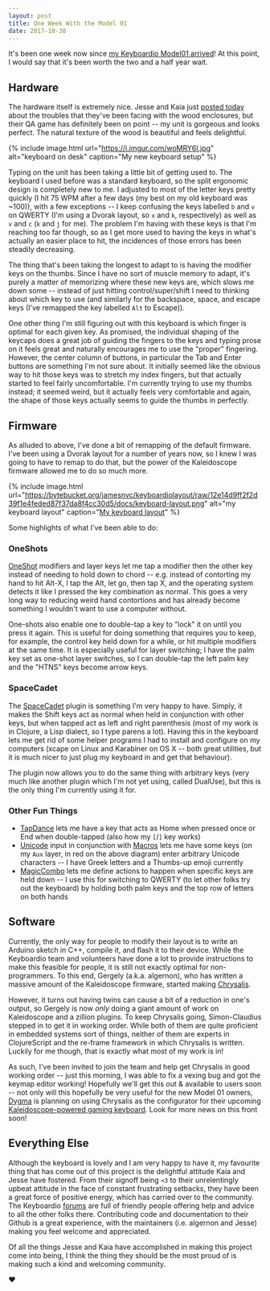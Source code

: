 ```yaml
---
layout: post
title: One Week With the Model 01
date: 2017-10-30
---
```


It's been one week now since [my Keyboardio Model01 arrived][arrived]!
At this point, I would say that it's been worth the two and a half year wait.

## Hardware

The hardware itself is extremely nice.
Jesse and Kaia just [posted today][backer_update] about the troubles that they've been facing with the wood enclosures, but their QA game has definitely been on point -- my unit is gorgeous and looks perfect.
The natural texture of the wood is beautiful and feels delightful.

{% include image.html url="https://i.imgur.com/woMRY6I.jpg" alt="keyboard on desk" caption="My new keyboard setup" %}

Typing on the unit has been taking a little bit of getting used to.
The keyboard I used before was a standard keyboard, so the split ergonomic design is completely new to me.
I adjusted to most of the letter keys pretty quickly (I hit 75 WPM after a few days (my best on my old keyboard was ~100)), with a few exceptions -- I keep confusing the keys labelled `b` and `v` on QWERTY (I'm using a Dvorak layout, so `x` and `k`, respectively) as well as `v` and `c` (`k` and `j` for me).
The problem I'm having with these keys is that I'm reaching too far though, so as I get more used to having the keys in what's actually an easier place to hit, the incidences of those errors has been steadily decreasing.

The thing that's been taking the longest to adapt to is having the modifier keys on the thumbs.
Since I have no sort of muscle memory to adapt, it's purely a matter of memorizing where these new keys are, which slows me down some -- instead of just hitting control/super/shift I need to thinking about which key to use (and similarly for the backspace, space, and escape keys (I've remapped the key labelled `Alt` to Escape)).

One other thing I'm still figuring out with this keyboard is which finger is optimal for each given key.
As promised, the individual shaping of the keycaps does a great job of guiding the fingers to the keys and typing prose on it feels great and naturally encourages me to use the "proper" fingering.
However, the center column of buttons, in particular the Tab and Enter buttons are something I'm not sure about.
It initially seemed like the obvious way to hit those keys was to stretch my index fingers, but that actually started to feel fairly uncomfortable.
I'm currently trying to use my thumbs instead; it seemed weird, but it actually feels very comfortable and again, the shape of those keys actually seems to guide the thumbs in perfectly.

## Firmware

As alluded to above, I've done a bit of remapping of the default firmware.
I've been using a Dvorak layout for a number of years now, so I knew I was going to have to remap to do that, but the power of the Kaleidoscope firmware allowed me to do so much more.

{% include image.html url="https://bytebucket.org/jamesnvc/keyboardiolayout/raw/12e14d9ff2f2d39f1e4feded87f37da8f4cc30d5/docs/keyboard-layout.png" alt="my keyboard layout" caption="<a href='https://bitbucket.org/jamesnvc/keyboardiolayout/overview'>My keyboard layout</a>" %}

Some highlights of what I've been able to do:

### OneShots

[OneShot][] modifiers and layer keys let me tap a modifier then the other key instead of needing to hold down to chord -- e.g. instead of contorting my hand to hit Alt-X, I tap the Alt, let go, then tap X, and the operating system detects it like I pressed the key combination as normal.
This goes a very long way to reducing weird hand contortions and has already become something I wouldn't want to use a computer without.

One-shots also enable one to double-tap a key to "lock" it on until you press it again.
This is useful for doing something that requires you to keep, for example, the control key held down for a while, or hit multiple modifiers at the same time.
It is especially useful for layer switching; I have the palm key set as one-shot layer switches, so I can double-tap the left palm key and the "HTNS" keys become arrow keys.

### SpaceCadet

The [SpaceCadet][] plugin is something I'm very happy to have.
Simply, it makes the Shift keys act as normal when held in conjunction with other keys, but when tapped act as left and right parenthesis (most of my work is in Clojure, a Lisp dialect, so I type parens a lot).
Having this in the keyboard lets me get rid of some helper programs I had to install and configure on my computers (xcape on Linux and Karabiner on OS X -- both great utilities, but it is much nicer to just plug my keyboard in and get that behaviour).

The plugin now allows you to do the same thing with arbitrary keys (very much like another plugin which I'm not yet using, called DualUse), but this is the only thing I'm currently using it for.

### Other Fun Things

 - [TapDance][] lets me have a key that acts as Home when pressed once or End when double-tapped (also how my `[`/`]` key works)
 - [Unicode][] input in conjunction with [Macros][] lets me have some keys (on my `Aux` layer, in red on the above diagram) enter arbitrary Unicode characters -- I have Greek letters and a Thumbs-up emoji currently
 - [MagicCombo][] lets me define actions to happen when specific keys are held down -- I use this for switching to QWERTY (to let other folks try out the keyboard) by holding both palm keys and the top row of letters on both hands

## Software

Currently, the only way for people to modify their layout is to write an Arduino sketch in C++, compile it, and flash it to their device.
While the Keyboardio team and volunteers have done a lot to provide instructions to make this feasible for people, it is still not exactly optimal for non-programmers.
To this end, Gergely (a.k.a. algernon), who has written a massive amount of the Kaleidoscope firmware, started making [Chrysalis][].

However, it turns out having twins can cause a bit of a reduction in one's output, so Gergely is now *only* doing a giant amount of work on Kaleidoscope and a zillion plugins.
To keep Chrysalis going, Simon-Claudius stepped in to get it in working order.
While both of them are quite proficient in embedded systems sort of things, neither of them are experts in ClojureScript and the re-frame framework in which Chrysalis is written.
Luckily for me though, that is exactly what most of my work is in!

As such, I've been invited to join the team and help get Chrysalis in good working order -- just this morning, I was able to fix a vexing bug and got the keymap editor working!
Hopefully we'll get this out & available to users soon -- not only will this hopefully be very useful for the new Model 01 owners, [Dygma][] is planning on using Chrysalis as the configurator for their upcoming [Kaleidoscope-powered gaming keyboard][raise].
Look for more news on this front soon!

## Everything Else

Although the keyboard is lovely and I am very happy to have it, my favourite thing that has come out of this project is the delightful attitude Kaia and Jesse have fostered.
From their signoff being `<3` to their unrelentingly upbeat attitude in the face of constant frustrating setbacks, they have been a great force of positive energy, which has carried over to the community.
The Keyboardio [forums][forums] are full of friendly people offering help and advice to all the other folks there.
Contributing code and documentation to their Github is a great experience, with the maintainers (i.e. algernon and Jesse) making you feel welcome and appreciated.

Of all the things Jesse and Kaia have accomplished in making this project come into being, I think the thing they should be the most proud of is making such a kind and welcoming community.

❤️

  [arrived]: /2017/10/23/keyboard_arrived.html
  [backer_update]: https://www.kickstarter.com/projects/keyboardio/the-model-01-an-heirloom-grade-keyboard-for-seriou/posts/2029234
  [my_layout]: https://bitbucket.org/jamesnvc/keyboardiolayout/overview
  [OneShot]: https://github.com/keyboardio/Kaleidoscope-OneShot
  [SpaceCadet]: https://github.com/keyboardio/Kaleidoscope-SpaceCadet
  [TapDance]: https://github.com/keyboardio/Kaleidoscope-TapDance
  [Unicode]: https://github.com/keyboardio/Kaleidoscope-Unicode
  [Macros]: https://github.com/keyboardio/Kaleidoscope-Macros
  [MagicCombo]: https://github.com/keyboardio/Kaleidoscope-MagicCombo
  [Chrysalis]: https://github.com/Lepidopterarium/Chrysalis
  [Dygma]: http://www.dygma.com
  [raise]: http://www.dygma.com/dygma-raise/
  [forums]: http://community.keyboard.io/
